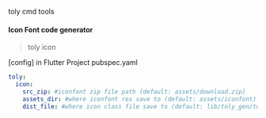 toly cmd tools

#### Icon Font code generator

> toly icon

[config] in Flutter Project pubspec.yaml 

```yaml
toly:
  icon:
    src_zip: #iconfont zip file path (default: assets/download.zip)
    assets_dir: #where iconfont res save to (default: assets/iconfont)
    dist_file: #where icon class file save to (default: lib/toly_gen/toly_icon.dart)
```
